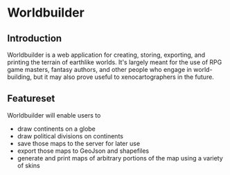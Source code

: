 # Worldbuilder

## Introduction

Worldbuilder is a web application for creating, storing, exporting, and printing the terrain of earthlike worlds. It's largely meant for the use of RPG game masters, fantasy authors, and other people who engage in world-building, but it may also prove useful to xenocartographers in the future.

## Featureset

Worldbuilder will enable users to 

- draw continents on a globe
- draw political divisions on continents
- save those maps to the server for later use
- export those maps to GeoJson and shapefiles
- generate and print maps of arbitrary portions of the map using a variety of skins
